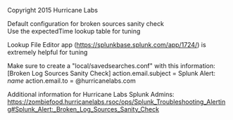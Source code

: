Copyright 2015 Hurricane Labs

Default configuration for broken sources sanity check  
Use the expectedTime lookup table for tuning

Lookup File Editor app (https://splunkbase.splunk.com/app/1724/) is extremely helpful for tuning

Make sure to create a "local/savedsearches.conf" with this information:
[Broken Log Sources Sanity Check]
action.email.subject = <shorname> Splunk Alert: $name$
action.email.to = <you>@hurricanelabs.com


Additional information for Hurricane Labs Splunk Admins:  
<https://zombiefood.hurricanelabs.rsoc/ops/Splunk_Troubleshooting_Alerting#Splunk_Alert:_Broken_Log_Sources_Sanity_Check>
